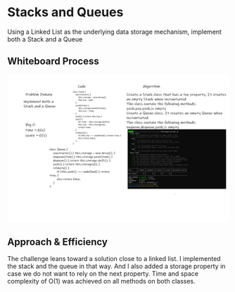 # Stacks and Queues

<!-- Description of the challenge -->

Using a Linked List as the underlying data storage mechanism, implement both a Stack and a Queue

## Whiteboard Process

<!-- Embedded whiteboard image -->

![linked-list-kth](./stackandqueue.png)

## Approach & Efficiency

<!-- What approach did you take? Discuss Why. What is the Big O space/time for this approach? -->

The challenge leans toward a solution close to a linked list. I implemented the stack and the queue in that way. And I also added a storage property in case we do not want to rely on the next property. Time and space complexity of O(1) was achieved on all methods on both classes.
